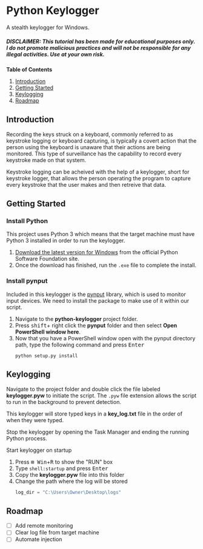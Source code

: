 # Python Keylogger
A stealth keylogger for Windows.

##### *DISCLAIMER: This tutorial has been made for educational purposes only. I do not promote malicious practices and will not be responsible for any illegal activities. Use at your own risk.*

**Table of Contents**
1. [Introduction](#introduction) 
2. [Getting Started](#getting-started)
3. [Keylogging](#keylogging)
4. [Roadmap](#roadmap)

## Introduction
Recording the keys struck on a keyboard, commonly referred to as keystroke logging or keyboard capturing, is typically a covert action that the person using the keyboard is unaware that their actions are being monitored. This type of surveillance has the capability to record every keystroke made on that system.

Keystroke logging can be acheived with the help of a keylogger, short for keystroke logger, that allows the person operating the program to capture every keystroke that the user makes and then retreive that data.

## Getting Started

### Install Python
This project uses Python 3 which means that the target machine must have Python 3 installed in order to run the keylogger.

1. [Download the latest version for Windows](https://www.python.org/downloads/windows/) from the official Python Software Foundation site.
2. Once the download has finished, run the `.exe` file to complete the install.

### Install pynput
Included in this keylogger is the [pynput](https://github.com/moses-palmer/pynput) library, which is used to monitor input devices. We need to install the package to make use of it within our script.

1. Navigate to the **python-keylogger** project folder.
2. Press <kbd>shift</kbd>+ right click the **pynput** folder and then select **Open PowerShell window here**.
3. Now that you have a PowerShell window open with the pynput directory path, type the following command and press <kbd>Enter</kbd>
    ```shell
    python setup.py install
    ```

## Keylogging
Navigate to the project folder and double click the file labeled **keylogger.pyw** to initiate the script. The `.pyw` file extension allows the script to run in the background to prevent detection.

This keylogger will store typed keys in a **key_log.txt** file in the order of when they were typed.

Stop the keylogger by opening the Task Manager and ending the running Python process.

Start keylogger on startup
1. Press <kbd>⊞ Win</kbd>+<kbd>R</kbd> to show the "RUN" box
2. Type `shell:startup` and press <kbd>Enter</kbd>
3. Copy the **keylogger.pyw** file into this folder
4. Change the path where the log will be stored
    ```python
    log_dir = "C:\Users\Owner\Desktop\logs"
    ```
    
## Roadmap
- [ ] Add remote monitoring
- [ ] Clear log file from target machine
- [ ] Automate injection
